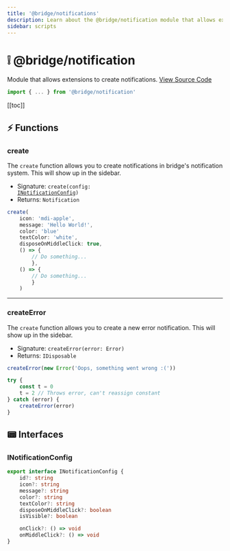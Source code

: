 ```yaml
---
title: '@bridge/notifications'
description: Learn about the @bridge/notification module that allows extensions to create notifications.
sidebar: scripts
---
```


# ❕ @bridge/notification

Module that allows extensions to create notifications.
[View Source Code](https://github.com/bridge-core/editor/blob/main/src/components/Extensions/Scripts/Modules/notifications.ts)

```js
import { ... } from '@bridge/notification'
```

[[toc]]

## ⚡ Functions

### create

The `create` function allows you to create notifications in bridge's notification system. This will show up in the sidebar.

-   Signature: <code>create(config: <a href="#inotificationconfig">INotificationConfig</a>)</code>
-   Returns: `Notification`

```js
create(
    icon: 'mdi-apple',
    message: 'Hello World!',
    color: 'blue'
    textColor: 'white',
    disposeOnMiddleClick: true,
    () => {
        // Do something...
        },
    () => {
        // Do something...
        }
    )
```

---

### createError

The `create` function allows you to create a new error notification. This will show up in the sidebar.

-   Signature: `createError(error: Error)`
-   Returns: `IDisposable`

```js
createError(new Error('Oops, something went wrong :('))

try {
	const t = 0
	t = 2 // Throws error, can't reassign constant
} catch (error) {
	createError(error)
}
```

## 📟 Interfaces

### INotificationConfig

```ts
export interface INotificationConfig {
	id?: string
	icon?: string
	message?: string
	color?: string
	textColor?: string
	disposeOnMiddleClick?: boolean
	isVisible?: boolean

	onClick?: () => void
	onMiddleClick?: () => void
}
```
